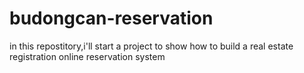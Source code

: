 # budongcan-reservation
in this repostitory,i'll start a project to show how to build a real estate registration online reservation system
